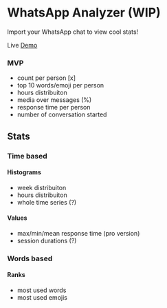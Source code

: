 # WhatsApp Analyzer (WIP)
Import your WhatsApp chat to view cool stats!

Live [Demo](https://unevensoftware.github.io/WAnalyzer/)

### MVP
- count per person [x]
- top 10 words/emoji per person
- hours distribuiton
- media over messages (%)
- response time per person
- number of conversation started

## Stats

### Time based

#### Histograms
- week distribuiton
- hours distribuiton
- whole time series (?)

#### Values
- max/min/mean response time (pro version)
- session durations (?)

### Words based

#### Ranks
- most used words
- most used emojis
